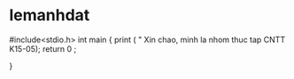 # lemanhdat
#include<stdio.h>
int main {
    print ( " Xin chao, minh la nhom thuc tap CNTT K15-05);
    return 0 ;

}